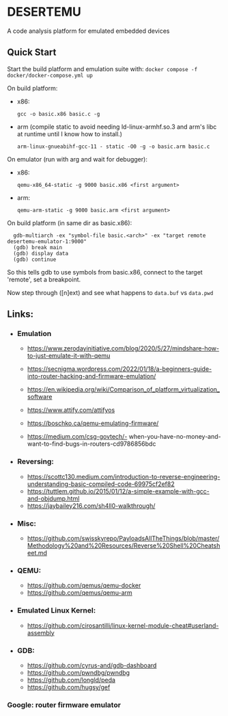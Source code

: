# DESERTEMU
A code analysis platform for emulated embedded devices

## Quick Start
Start the build platform and emulation suite with:
`docker compose -f docker/docker-compose.yml up`

On build platform:
- x86:

  `gcc -o basic.x86 basic.c -g`
- arm (compile static to avoid needing ld-linux-armhf.so.3 and arm's libc at runtime until I know how to install.)

  `arm-linux-gnueabihf-gcc-11 - static -O0 -g -o basic.arm basic.c`

On emulator (run with arg and wait for debugger):
- x86:
  
  `qemu-x86_64-static -g 9000 basic.x86 <first argument>`
- arm:
  
  `qemu-arm-static -g 9000 basic.arm <first argument>`

On build platform (in same dir as basic.x86):
```
  gdb-multiarch -ex "symbol-file basic.<arch>" -ex "target remote desertemu-emulator-1:9000"
  (gdb) break main
  (gdb) display data
  (gdb) continue
```
So this tells gdb to use symbols from basic.x86, connect to the target 'remote', set a breakpoint.

Now step through ([n]ext) and see what happens to `data.buf` vs `data.pwd`

## Links:
- ### Emulation
  - https://www.zerodayinitiative.com/blog/2020/5/27/mindshare-how-to-just-emulate-it-with-qemu
  - https://secnigma.wordpress.com/2022/01/18/a-beginners-guide-into-router-hacking-and-firmware-emulation/
  - https://en.wikipedia.org/wiki/Comparison_of_platform_virtualization_software
  - https://www.attify.com/attifyos

  - https://boschko.ca/qemu-emulating-firmware/
  - https://medium.com/csg-govtech/- when-you-have-no-money-and-want-to-find-bugs-in-routers-cd9786856bdc
- ### Reversing:
  - https://scottc130.medium.com/introduction-to-reverse-engineering-understanding-basic-compiled-code-69975cf2ef82
  - https://tuttlem.github.io/2015/01/12/a-simple-example-with-gcc-and-objdump.html
  - https://jaybailey216.com/sh4ll0-walkthrough/
- ### Misc:
  - https://github.com/swisskyrepo/PayloadsAllTheThings/blob/master/Methodology%20and%20Resources/Reverse%20Shell%20Cheatsheet.md
- ### QEMU:
  - https://github.com/qemus/qemu-docker
  - https://github.com/qemus/qemu-arm
- ### Emulated Linux Kernel:
  - https://github.com/cirosantilli/linux-kernel-module-cheat#userland-assembly
- ### GDB:
  - https://github.com/cyrus-and/gdb-dashboard
  - https://github.com/pwndbg/pwndbg
  - https://github.com/longld/peda
  - https://github.com/hugsy/gef


### Google: router firmware emulator

